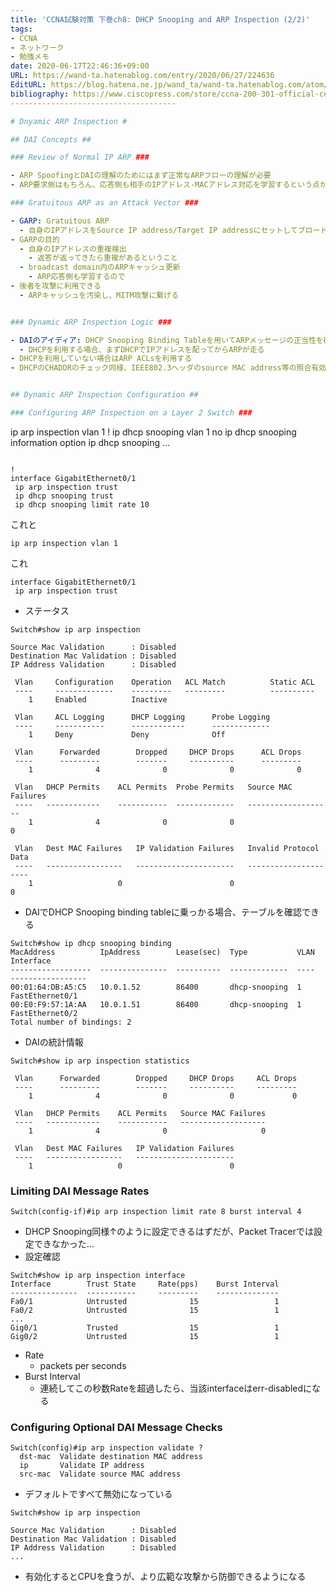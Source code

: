 ```yaml
---
title: 'CCNA試験対策 下巻ch8: DHCP Snooping and ARP Inspection (2/2)'
tags:
- CCNA
- ネットワーク
- 勉強メモ
date: 2020-06-17T22:46:36+09:00
URL: https://wand-ta.hatenablog.com/entry/2020/06/27/224636
EditURL: https://blog.hatena.ne.jp/wand_ta/wand-ta.hatenablog.com/atom/entry/26006613590733810
bibliography: https://www.ciscopress.com/store/ccna-200-301-official-cert-guide-volume-2-9781587147135
-------------------------------------

# Dnyamic ARP Inspection #

## DAI Concepts ##

### Review of Normal IP ARP ###

- ARP SpoofingとDAIの理解のためにはまず正常なARPフローの理解が必要
- ARP要求側はもちろん、応答側も相手のIPアドレス-MACアドレス対応を学習するという点が肝

### Gratuitous ARP as an Attack Vector ###

- GARP: Gratuitous ARP
  - 自身のIPアドレスをSource IP address/Target IP addressにセットしてブロードキャストする
- GARPの目的
  - 自身のIPアドレスの重複検出
    - 返答が返ってきたら重複があるということ
  - broadcast domain内のARPキャッシュ更新
    - ARP応答側も学習するので
- 後者を攻撃に利用できる
  - ARPキャッシュを汚染し、MITM攻撃に繋げる


### Dynamic ARP Inspection Logic ###

- DAIのアイディア: DHCP Snooping Binding Tableを用いてARPメッセージの正当性を確認する
  - DHCPを利用する場合、まずDHCPでIPアドレスを配ってからARPが走る
- DHCPを利用していない場合はARP ACLsを利用する
- DHCPのCHADDRのチェック同様、IEEE802.3ヘッダのsource MAC address等の照合有効化することもできる


## Dynamic ARP Inspection Configuration ##

### Configuring ARP Inspection on a Layer 2 Switch ###

```
ip arp inspection vlan 1
!
ip dhcp snooping vlan 1
no ip dhcp snooping information option
ip dhcp snooping
...
```

!
interface GigabitEthernet0/1
 ip arp inspection trust
 ip dhcp snooping trust
 ip dhcp snooping limit rate 10
```

これと

```
ip arp inspection vlan 1
```

これ

```
interface GigabitEthernet0/1
 ip arp inspection trust
```

- ステータス

```
Switch#show ip arp inspection

Source Mac Validation      : Disabled
Destination Mac Validation : Disabled
IP Address Validation      : Disabled

 Vlan     Configuration    Operation   ACL Match          Static ACL
 ----     -------------    ---------   ---------          ----------
    1     Enabled          Inactive

 Vlan     ACL Logging      DHCP Logging      Probe Logging
 ----     -----------      ------------      -------------
    1     Deny             Deny              Off

 Vlan      Forwarded        Dropped     DHCP Drops      ACL Drops
 ----      ---------        -------     ----------      ---------
    1              4              0              0              0

 Vlan   DHCP Permits    ACL Permits  Probe Permits   Source MAC Failures
 ----   ------------    -----------  -------------   -------------------
    1              4              0              0                     0

 Vlan   Dest MAC Failures   IP Validation Failures   Invalid Protocol Data
 ----   -----------------   ----------------------   ---------------------
    1                   0                        0                       0
```

- DAIでDHCP Snooping binding tableに乗っかる場合、テーブルを確認できる

```
Switch#show ip dhcp snooping binding 
MacAddress          IpAddress        Lease(sec)  Type           VLAN  Interface
------------------  ---------------  ----------  -------------  ----  -----------------
00:01:64:DB:A5:C5   10.0.1.52        86400       dhcp-snooping  1     FastEthernet0/1
00:E0:F9:57:1A:AA   10.0.1.51        86400       dhcp-snooping  1     FastEthernet0/2
Total number of bindings: 2
```

- DAIの統計情報

```
Switch#show ip arp inspection statistics 

 Vlan      Forwarded        Dropped     DHCP Drops     ACL Drops
 ----      ---------        -------     ----------     ---------
    1              4              0              0             0

 Vlan   DHCP Permits    ACL Permits   Source MAC Failures
 ----   ------------    -----------   -------------------
    1              4              0                     0

 Vlan   Dest MAC Failures   IP Validation Failures
 ----   -----------------   ----------------------
    1                   0                        0
```

### Limiting DAI Message Rates ###

```
Switch(config-if)#ip arp inspection limit rate 8 burst interval 4
```

- DHCP Snooping同様↑のように設定できるはずだが、Packet Tracerでは設定できなかった…
- 設定確認

```
Switch#show ip arp inspection interface
Interface        Trust State     Rate(pps)    Burst Interval
---------------  -----------     ---------    --------------
Fa0/1            Untrusted              15                 1
Fa0/2            Untrusted              15                 1
...
Gig0/1           Trusted                15                 1
Gig0/2           Untrusted              15                 1
```

- Rate
  - packets per seconds
- Burst Interval
  - 連続してこの秒数Rateを超過したら、当該interfaceはerr-disabledになる


### Configuring Optional DAI Message Checks ###

```
Switch(config)#ip arp inspection validate ?
  dst-mac  Validate destination MAC address
  ip       Validate IP address
  src-mac  Validate source MAC address
```

- デフォルトですべて無効になっている

```
Switch#show ip arp inspection 

Source Mac Validation      : Disabled
Destination Mac Validation : Disabled
IP Address Validation      : Disabled
...
```


- 有効化するとCPUを食うが、より広範な攻撃から防御できるようになる
